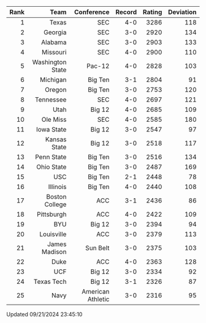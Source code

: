 | Rank  | Team                 | Conference           | Record   | Rating | Deviation |
| ---:  | ---:                 | ---:                 | ---:     | ---:   | ---:      |
| 1     | Texas                | SEC                  | 4-0      | 3286   | 118       |
| 2     | Georgia              | SEC                  | 3-0      | 2920   | 134       |
| 3     | Alabama              | SEC                  | 3-0      | 2903   | 133       |
| 4     | Missouri             | SEC                  | 4-0      | 2900   | 110       |
| 5     | Washington State     | Pac-12               | 4-0      | 2828   | 103       |
| 6     | Michigan             | Big Ten              | 3-1      | 2804   | 91        |
| 7     | Oregon               | Big Ten              | 3-0      | 2753   | 120       |
| 8     | Tennessee            | SEC                  | 4-0      | 2697   | 121       |
| 9     | Utah                 | Big 12               | 4-0      | 2685   | 109       |
| 10    | Ole Miss             | SEC                  | 4-0      | 2585   | 180       |
| 11    | Iowa State           | Big 12               | 3-0      | 2547   | 97        |
| 12    | Kansas State         | Big 12               | 3-0      | 2518   | 117       |
| 13    | Penn State           | Big Ten              | 3-0      | 2516   | 134       |
| 14    | Ohio State           | Big Ten              | 3-0      | 2487   | 169       |
| 15    | USC                  | Big Ten              | 2-1      | 2448   | 78        |
| 16    | Illinois             | Big Ten              | 4-0      | 2440   | 108       |
| 17    | Boston College       | ACC                  | 3-1      | 2436   | 86        |
| 18    | Pittsburgh           | ACC                  | 4-0      | 2422   | 109       |
| 19    | BYU                  | Big 12               | 3-0      | 2394   | 94        |
| 20    | Louisville           | ACC                  | 3-0      | 2379   | 113       |
| 21    | James Madison        | Sun Belt             | 3-0      | 2375   | 103       |
| 22    | Duke                 | ACC                  | 4-0      | 2363   | 128       |
| 23    | UCF                  | Big 12               | 3-0      | 2334   | 92        |
| 24    | Texas Tech           | Big 12               | 3-1      | 2326   | 87        |
| 25    | Navy                 | American Athletic    | 3-0      | 2316   | 95        |

Updated 09/21/2024 23:45:10
